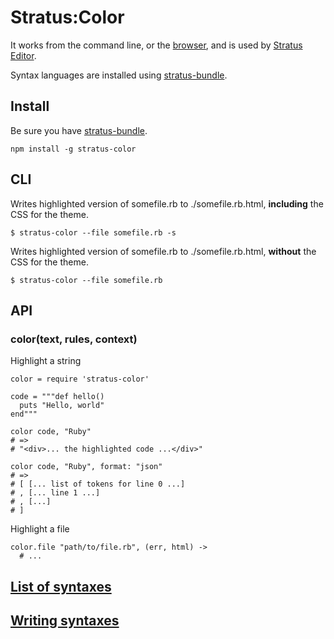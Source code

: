 # Stratus:Color

It works from the command line, or the [browser][browserify],
and is used by [Stratus Editor][stratus].

Syntax languages are installed using [stratus-bundle][stratus-bundle].

## Install
Be sure you have [stratus-bundle][stratus-bundle].

    npm install -g stratus-color


## CLI

Writes highlighted version of somefile.rb to ./somefile.rb.html,
**including** the CSS for the theme.

    $ stratus-color --file somefile.rb -s

Writes highlighted version of somefile.rb to ./somefile.rb.html,
**without** the CSS for the theme.

    $ stratus-color --file somefile.rb


## API
### color(text, rules, context)

Highlight a string

    color = require 'stratus-color'
    
    code = """def hello()
      puts "Hello, world"
    end"""
    
    color code, "Ruby"
    # =>
    # "<div>... the highlighted code ...</div>"
    
    color code, "Ruby", format: "json"
    # =>
    # [ [... list of tokens for line 0 ...]
    # , [... line 1 ...]
    # , [...]
    # ]

Highlight a file

    color.file "path/to/file.rb", (err, html) ->
      # ...


## [List of syntaxes](http://stratuseditor.com/bundles#Existing+bundles)

## [Writing syntaxes](http://stratuseditor.com/bundles#Writing+bundles)


[browserify]:     https://github.com/substack/node-browserify
[stratus]:        http://stratuseditor.com/
[stratus-bundle]: https://github.com/stratuseditor/stratus-bundle
